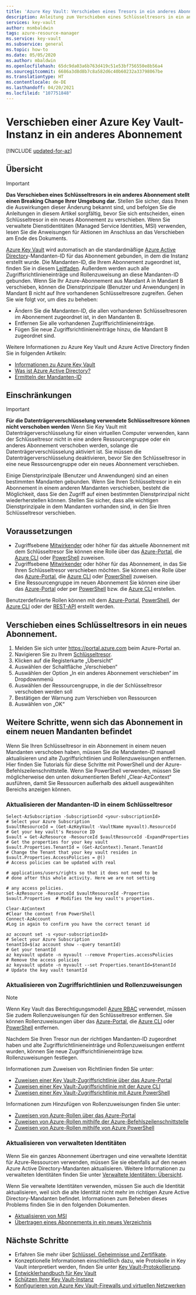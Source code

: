 ```yaml
---
title: 'Azure Key Vault: Verschieben eines Tresors in ein anderes Abonnement | Microsoft-Dokumentation'
description: Anleitung zum Verschieben eines Schlüsseltresors in ein anderes Abonnement.
services: key-vault
author: msmbaldwin
tags: azure-resource-manager
ms.service: key-vault
ms.subservice: general
ms.topic: how-to
ms.date: 05/05/2020
ms.author: mbaldwin
ms.openlocfilehash: 65dc9da03a6b763d419c51e53bf756550e8b56a4
ms.sourcegitcommit: 6686a3d8d8b7c8a582d6c40b60232a33798067be
ms.translationtype: HT
ms.contentlocale: de-DE
ms.lasthandoff: 04/20/2021
ms.locfileid: "107751848"
---
```

# <a name="moving-an-azure-key-vault-to-another-subscription"></a>Verschieben einer Azure Key Vault-Instanz in ein anderes Abonnement

[!INCLUDE [updated-for-az](../../../includes/updated-for-az.md)]

## <a name="overview"></a>Übersicht

> [!IMPORTANT]
> **Das Verschieben eines Schlüsseltresors in ein anderes Abonnement stellt einen Breaking Change Ihrer Umgebung dar.**
> Stellen Sie sicher, dass Ihnen die Auswirkungen dieser Änderung bekannt sind, und befolgen Sie die Anleitungen in diesem Artikel sorgfältig, bevor Sie sich entscheiden, einen Schlüsseltresor in ein neues Abonnement zu verschieben.
> Wenn Sie verwaltete Dienstidentitäten (Managed Service Identities, MSI) verwenden, lesen Sie die Anweisungen für Aktionen im Anschluss an das Verschieben am Ende des Dokuments. 

[Azure Key Vault](overview.md) wird automatisch an die standardmäßige [Azure Active Directory](../../active-directory/fundamentals/active-directory-whatis.md)-Mandanten-ID für das Abonnement gebunden, in dem die Instanz erstellt wurde. Die Mandanten-ID, die Ihrem Abonnement zugeordnet ist, finden Sie in diesem [Leitfaden](../../active-directory/fundamentals/active-directory-how-to-find-tenant.md). Außerdem werden auch alle Zugriffsrichtlinieneinträge und Rollenzuweisung an diese Mandanten-ID gebunden.  Wenn Sie Ihr Azure-Abonnement aus Mandant A in Mandant B verschieben, können die Dienstprinzipale (Benutzer und Anwendungen) in Mandant B nicht auf Ihre vorhandenen Schlüsseltresore zugreifen. Gehen Sie wie folgt vor, um dies zu beheben:

* Ändern Sie die Mandanten-ID, die allen vorhandenen Schlüsseltresoren im Abonnement zugeordnet ist, in den Mandanten B.
* Entfernen Sie alle vorhandenen Zugriffsrichtlinieneinträge.
* Fügen Sie neue Zugriffsrichtlinieneinträge hinzu, die Mandant B zugeordnet sind.

Weitere Informationen zu Azure Key Vault und Azure Active Directory finden Sie in folgenden Artikeln:
- [Informationen zu Azure Key Vault](overview.md)
- [Was ist Azure Active Directory?](../../active-directory/fundamentals/active-directory-whatis.md)
- [Ermitteln der Mandanten-ID](../../active-directory/fundamentals/active-directory-how-to-find-tenant.md)

## <a name="limitations"></a>Einschränkungen

> [!IMPORTANT]
> **Für die Datenträgerverschlüsselung verwendete Schlüsseltresore können nicht verschoben werden** Wenn Sie Key Vault mit Datenträgerverschlüsselung für einen virtuellen Computer verwenden, kann der Schlüsseltresor nicht in eine andere Ressourcengruppe oder ein anderes Abonnement verschoben werden, solange die Datenträgerverschlüsselung aktiviert ist. Sie müssen die Datenträgerverschlüsselung deaktivieren, bevor Sie den Schlüsseltresor in eine neue Ressourcengruppe oder ein neues Abonnement verschieben. 

Einige Dienstprinzipale (Benutzer und Anwendungen) sind an einen bestimmten Mandanten gebunden. Wenn Sie Ihren Schlüsseltresor in ein Abonnement in einem anderen Mandanten verschieben, besteht die Möglichkeit, dass Sie den Zugriff auf einen bestimmten Dienstprinzipal nicht wiederherstellen können. Stellen Sie sicher, dass alle wichtigen Dienstprinzipale in dem Mandanten vorhanden sind, in den Sie Ihren Schlüsseltresor verschieben.

## <a name="prerequisites"></a>Voraussetzungen

* Zugriffsebene [Mitwirkender](../../role-based-access-control/built-in-roles.md#contributor) oder höher für das aktuelle Abonnement mit dem Schlüsseltresor Sie können eine Rolle über das [Azure-Portal](../../role-based-access-control/role-assignments-portal.md), die [Azure CLI](../../role-based-access-control/role-assignments-cli.md) oder [PowerShell](../../role-based-access-control/role-assignments-powershell.md) zuweisen.
* Zugriffsebene [Mitwirkender](../../role-based-access-control/built-in-roles.md#contributor) oder höher für das Abonnement, in das Sie Ihren Schlüsseltresor verschieben möchten. Sie können eine Rolle über das [Azure-Portal](../../role-based-access-control/role-assignments-portal.md), die [Azure CLI](../../role-based-access-control/role-assignments-cli.md) oder [PowerShell](../../role-based-access-control/role-assignments-powershell.md) zuweisen.
* Eine Ressourcengruppe im neuen Abonnement Sie können eine über das [Azure-Portal](../../azure-resource-manager/management/manage-resource-groups-portal.md) oder per [PowerShell](../../azure-resource-manager/management/manage-resource-groups-powershell.md) bzw. die [Azure CLI](../../azure-resource-manager/management/manage-resource-groups-cli.md) erstellen.

Benutzerdefinierte Rollen können mit dem [Azure-Portal](../../role-based-access-control/role-assignments-list-portal.md), [PowerShell](../../role-based-access-control/role-assignments-list-powershell.md), der [Azure CLI](../../role-based-access-control/role-assignments-list-cli.md) oder der [REST-API](../../role-based-access-control/role-assignments-list-rest.md) erstellt werden.


## <a name="moving-a-key-vault-to-a-new-subscription"></a>Verschieben eines Schlüsseltresors in ein neues Abonnement.

1. Melden Sie sich unter https://portal.azure.com beim Azure-Portal an.
2. Navigieren Sie zu Ihrem [Schlüsseltresor](overview.md).
3. Klicken auf die Registerkarte „Übersicht“
4. Auswählen der Schaltfläche „Verschieben“
5. Auswählen der Option „In ein anderes Abonnement verschieben“ im Dropdownmenü
6. Auswählen der Ressourcengruppe, in die der Schlüsseltresor verschoben werden soll
7. Bestätigen der Warnung zum Verschieben von Ressourcen
8. Auswählen von „OK“

## <a name="additional-steps-when-subscription-is-in-a-new-tenant"></a>Weitere Schritte, wenn sich das Abonnement in einem neuen Mandanten befindet

Wenn Sie Ihren Schlüsseltresor in ein Abonnement in einem neuen Mandanten verschoben haben, müssen Sie die Mandanten-ID manuell aktualisieren und alte Zugriffsrichtlinien und Rollenzuweisungen entfernen. Hier finden Sie Tutorials für diese Schritte mit PowerShell und der Azure-Befehlszeilenschnittstelle. Wenn Sie PowerShell verwenden, müssen Sie möglicherweise den unten dokumentierten Befehl „Clear-AzContext“ ausführen, damit Sie Ressourcen außerhalb des aktuell ausgewählten Bereichs anzeigen können. 

### <a name="update-tenant-id-in-a-key-vault"></a>Aktualisieren der Mandanten-ID in einem Schlüsseltresor

```azurepowershell
Select-AzSubscription -SubscriptionId <your-subscriptionId>                # Select your Azure Subscription
$vaultResourceId = (Get-AzKeyVault -VaultName myvault).ResourceId          # Get your key vault's Resource ID 
$vault = Get-AzResource -ResourceId $vaultResourceId -ExpandProperties     # Get the properties for your key vault
$vault.Properties.TenantId = (Get-AzContext).Tenant.TenantId               # Change the Tenant that your key vault resides in
$vault.Properties.AccessPolicies = @()                                     # Access policies can be updated with real
                                                                           # applications/users/rights so that it does not need to be                             # done after this whole activity. Here we are not setting 
                                                                           # any access policies. 
Set-AzResource -ResourceId $vaultResourceId -Properties $vault.Properties  # Modifies the key vault's properties.

Clear-AzContext                                                            #Clear the context from PowerShell
Connect-AzAccount                                                          #Log in again to confirm you have the correct tenant id
````

```azurecli
az account set -s <your-subscriptionId>                                    # Select your Azure Subscription
tenantId=$(az account show --query tenantId)                               # Get your tenantId
az keyvault update -n myvault --remove Properties.accessPolicies           # Remove the access policies
az keyvault update -n myvault --set Properties.tenantId=$tenantId          # Update the key vault tenantId
```
### <a name="update-access-policies-and-role-assignments"></a>Aktualisieren von Zugriffsrichtlinien und Rollenzuweisungen

> [!NOTE]
> Wenn Key Vault das Berechtigungsmodell [Azure RBAC](../../role-based-access-control/overview.md) verwendet, müssen Sie zudem Rollenzuweisungen für den Schlüsseltresor entfernen. Sie können Rollenzuweisungen über das [Azure-Portal](../../role-based-access-control/role-assignments-portal.md), die [Azure CLI](../../role-based-access-control/role-assignments-cli.md) oder [PowerShell](../../role-based-access-control/role-assignments-powershell.md) entfernen. 

Nachdem Sie Ihren Tresor nun der richtigen Mandanten-ID zugeordnet haben und alte Zugriffsrichtlinieneinträge und Rollenzuweisungen entfernt wurden, können Sie neue Zugriffsrichtlinieneinträge bzw. Rollenzuweisungen festlegen.

Informationen zum Zuweisen von Richtlinien finden Sie unter:
- [Zuweisen einer Key Vault-Zugriffsrichtlinie über das Azure-Portal](assign-access-policy-portal.md)
- [Zuweisen einer Key Vault-Zugriffsrichtlinie mit der Azure CLI](assign-access-policy-cli.md)
- [Zuweisen einer Key Vault-Zugriffsrichtlinie mit Azure PowerShell](assign-access-policy-powershell.md)

Informationen zum Hinzufügen von Rollenzuweisungen finden Sie unter:
- [Zuweisen von Azure-Rollen über das Azure-Portal](../../role-based-access-control/role-assignments-portal.md)
- [Zuweisen von Azure-Rollen mithilfe der Azure-Befehlszeilenschnittstelle](../../role-based-access-control/role-assignments-cli.md)
- [Zuweisen von Azure-Rollen mithilfe von Azure PowerShell](../../role-based-access-control/role-assignments-powershell.md)


### <a name="update-managed-identities"></a>Aktualisieren von verwalteten Identitäten

Wenn Sie ein ganzes Abonnement übertragen und eine verwaltete Identität für Azure-Ressourcen verwenden, müssen Sie sie ebenfalls auf den neuen Azure Active Directory-Mandanten aktualisieren. Weitere Informationen zu verwalteten Identitäten finden Sie unter [Verwaltete Identitäten: Übersicht](../../active-directory/managed-identities-azure-resources/overview.md).

Wenn Sie verwaltete Identitäten verwenden, müssen Sie auch die Identität aktualisieren, weil sich die alte Identität nicht mehr im richtigen Azure Active Directory-Mandanten befindet. Informationen zum Beheben dieses Problems finden Sie in den folgenden Dokumenten. 

* [Aktualisieren von MSI](../../active-directory/managed-identities-azure-resources/known-issues.md#transferring-a-subscription-between-azure-ad-directories)
* [Übertragen eines Abonnements in ein neues Verzeichnis](../../role-based-access-control/transfer-subscription.md)

## <a name="next-steps"></a>Nächste Schritte

- Erfahren Sie mehr über [Schlüssel, Geheimnisse und Zertifikate](about-keys-secrets-certificates.md).
- Konzeptionelle Informationen einschließlich dazu, wie Protokolle in Key Vault interpretiert werden, finden Sie unter [Key Vault-Protokollierung](logging.md).
- [Entwicklerhandbuch für Key Vault](../general/developers-guide.md)
- [Schützen Ihrer Key Vault-Instanz](security-overview.md)
- [Konfigurieren von Azure Key Vault-Firewalls und virtuellen Netzwerken](network-security.md)